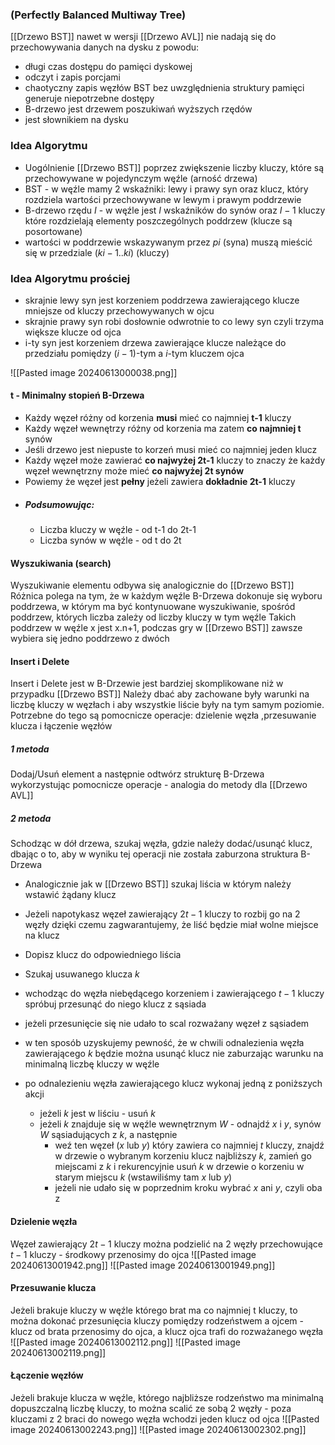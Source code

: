 ### (Perfectly Balanced Multiway Tree)
[[Drzewo BST]] nawet w wersji [[Drzewo AVL]] nie nadają się do przechowywania danych na dysku z powodu:
- długi czas dostępu do pamięci dyskowej
- odczyt i zapis porcjami
- chaotyczny zapis węzłów BST bez uwzględnienia struktury pamięci generuje niepotrzebne dostępy
- B-drzewo jest drzewem poszukiwań wyższych rzędów
- jest słownikiem na dysku

### Idea Algorytmu
- Uogólnienie [[Drzewo BST]] poprzez zwiększenie liczby kluczy, które są przechowywane w pojedynczym węźle (arność drzewa)
- BST - w węźle mamy 2 wskaźniki: lewy i prawy syn oraz klucz, który rozdziela wartości przechowywane w lewym i prawym poddrzewie
- B-drzewo rzędu $I$ - w węźle jest $I$ wskaźników do synów oraz $I-1$ kluczy które rozdzielają elementy poszczególnych poddrzew (klucze są posortowane)
- wartości w poddrzewie wskazywanym przez $pi$ (syna) muszą mieścić się w przedziale $(ki-1..ki)$ (kluczy)
### Idea Algorytmu prościej
- skrajnie lewy syn jest korzeniem poddrzewa zawierającego klucze mniejsze od kluczy przechowywanych w ojcu
- skrajnie prawy syn robi dosłownie odwrotnie to co lewy syn czyli trzyma większe klucze od ojca
- i-ty syn jest korzeniem drzewa zawierające klucze należące do przedziału pomiędzy $(i-1)$-tym a $i$-tym kluczem ojca

![[Pasted image 20240613000038.png]]

#### t - Minimalny stopień B-Drzewa
- Każdy węzeł różny od korzenia **musi** mieć co najmniej **t-1** kluczy
- Każdy węzeł wewnętrzy różny od korzenia ma zatem **co najmniej t** synów
- Jeśli drzewo jest niepuste to korzeń musi mieć co najmniej jeden klucz
- Każdy węzeł może zawierać **co najwyżej 2t-1** kluczy to znaczy że każdy węzeł wewnętrzny może mieć **co najwyżej 2t synów**
- Powiemy że węzeł jest **pełny** jeżeli zawiera **dokładnie 2t-1** kluczy
- ##### Podsumowując:
	- Liczba kluczy w węźle - od t-1 do 2t-1
	- Liczba synów w węźle - od t do 2t

#### Wyszukiwania (search)
Wyszukiwanie elementu odbywa się analogicznie do [[Drzewo BST]]
Różnica polega na tym, że w każdym węźle B-Drzewa dokonuje się wyboru poddrzewa, w którym ma być kontynuowane wyszukiwanie, spośród poddrzew, których liczba zależy od liczby kluczy w tym węźle
Takich poddrzew w węźle x jest x.n+1, podczas gry w [[Drzewo BST]] zawsze wybiera się jedno poddrzewo z dwóch

#### Insert i Delete
Insert i Delete jest w B-Drzewie jest bardziej skomplikowane niż w przypadku [[Drzewo BST]]
Należy dbać aby zachowane były warunki na liczbę kluczy w węzłach i aby wszystkie liście były na tym samym poziomie.
Potrzebne do tego są pomocnicze operacje: dzielenie węzła ,przesuwanie klucza i łączenie węzłów

##### 1 metoda
Dodaj/Usuń element a następnie odtwórz strukturę B-Drzewa wykorzystując pomocnicze operacje - analogia do metody dla [[Drzewo AVL]]
##### 2 metoda
Schodząc w dół drzewa, szukaj węzła, gdzie należy dodać/usunąć klucz, dbając o to, aby w wyniku tej operacji nie została zaburzona struktura B-Drzewa
- Analogicznie jak w [[Drzewo BST]] szukaj liścia w którym należy wstawić żądany klucz
- Jeżeli napotykasz węzeł zawierający $2t-1$ kluczy to rozbij go na 2 węzły dzięki czemu zagwarantujemy, że liść będzie miał wolne miejsce na klucz
- Dopisz klucz do odpowiedniego liścia

- Szukaj usuwanego klucza $k$
- wchodząc do węzła niebędącego korzeniem i zawierającego $t-1$ kluczy spróbuj przesunąć do niego klucz z sąsiada
- jeżeli przesunięcie się nie udało to scal rozważany węzeł z sąsiadem
- w ten sposób uzyskujemy pewność, że w chwili odnalezienia węzła zawierającego $k$ będzie można usunąć klucz nie zaburzając warunku na minimalną liczbę kluczy w węźle
- po odnalezieniu węzła zawierającego klucz wykonaj jedną z poniższych akcji
	- jeżeli $k$ jest w liściu - usuń $k$
	- jeżeli $k$ znajduje się w węźle wewnętrznym $W$ - odnajdź $x$ i $y$, synów $W$ sąsiadujących z $k$, a następnie
		- weź ten węzeł ($x$ lub $y$) który zawiera co najmniej $t$ kluczy, znajdź w drzewie o wybranym korzeniu klucz najbliższy $k$, zamień go miejscami z $k$ i rekurencyjnie usuń $k$ w drzewie o korzeniu w starym miejscu $k$ (wstawiliśmy tam $x$ lub $y$)
		- jeżeli nie udało się w poprzednim kroku wybrać $x$ ani $y$, czyli oba z

#### Dzielenie węzła
Węzeł zawierający $2t-1$ kluczy można podzielić na 2 węzły przechowujące $t-1$ kluczy - środkowy przenosimy do ojca
![[Pasted image 20240613001942.png]]
![[Pasted image 20240613001949.png]]

#### Przesuwanie klucza
Jeżeli brakuje kluczy w węźle którego brat ma co najmniej t kluczy, to można dokonać przesunięcia kluczy pomiędzy rodzeństwem a ojcem - klucz od brata przenosimy do ojca, a klucz ojca trafi do rozważanego węzła
![[Pasted image 20240613002112.png]]
![[Pasted image 20240613002119.png]]

#### Łączenie węzłów
Jeżeli brakuje klucza w węźle, którego najbliższe rodzeństwo ma minimalną dopuszczalną liczbę kluczy, to można scalić ze sobą 2 węzły - poza kluczami z 2 braci do nowego węzła wchodzi jeden klucz od ojca
![[Pasted image 20240613002243.png]]
![[Pasted image 20240613002302.png]]

